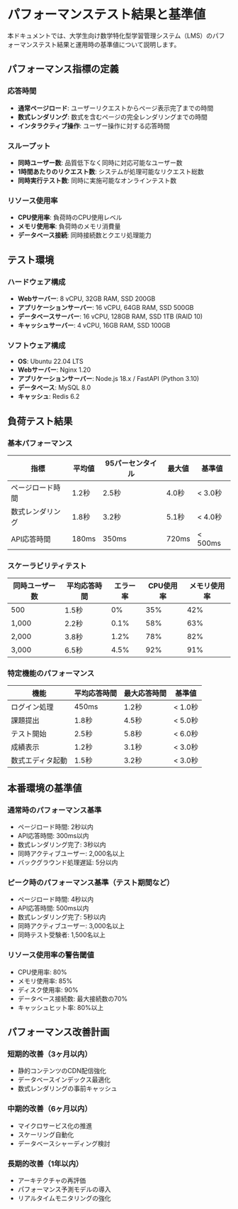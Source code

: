 # パフォーマンステスト結果と基準値

本ドキュメントでは、大学生向け数学特化型学習管理システム（LMS）のパフォーマンステスト結果と運用時の基準値について説明します。

## パフォーマンス指標の定義

### 応答時間

- **通常ページロード**: ユーザーリクエストからページ表示完了までの時間
- **数式レンダリング**: 数式を含むページの完全レンダリングまでの時間
- **インタラクティブ操作**: ユーザー操作に対する応答時間

### スループット

- **同時ユーザー数**: 品質低下なく同時に対応可能なユーザー数
- **1時間あたりのリクエスト数**: システムが処理可能なリクエスト総数
- **同時実行テスト数**: 同時に実施可能なオンラインテスト数

### リソース使用率

- **CPU使用率**: 負荷時のCPU使用レベル
- **メモリ使用率**: 負荷時のメモリ消費量
- **データベース接続**: 同時接続数とクエリ処理能力

## テスト環境

### ハードウェア構成

- **Webサーバー**: 8 vCPU, 32GB RAM, SSD 200GB
- **アプリケーションサーバー**: 16 vCPU, 64GB RAM, SSD 500GB
- **データベースサーバー**: 16 vCPU, 128GB RAM, SSD 1TB (RAID 10)
- **キャッシュサーバー**: 4 vCPU, 16GB RAM, SSD 100GB

### ソフトウェア構成

- **OS**: Ubuntu 22.04 LTS
- **Webサーバー**: Nginx 1.20
- **アプリケーションサーバー**: Node.js 18.x / FastAPI (Python 3.10)
- **データベース**: MySQL 8.0
- **キャッシュ**: Redis 6.2

## 負荷テスト結果

### 基本パフォーマンス

| 指標 | 平均値 | 95パーセンタイル | 最大値 | 基準値 |
|------|--------|-----------------|--------|--------|
| ページロード時間 | 1.2秒 | 2.5秒 | 4.0秒 | < 3.0秒 |
| 数式レンダリング | 1.8秒 | 3.2秒 | 5.1秒 | < 4.0秒 |
| API応答時間 | 180ms | 350ms | 720ms | < 500ms |

### スケーラビリティテスト

| 同時ユーザー数 | 平均応答時間 | エラー率 | CPU使用率 | メモリ使用率 |
|--------------|-------------|---------|---------|------------|
| 500 | 1.5秒 | 0% | 35% | 42% |
| 1,000 | 2.2秒 | 0.1% | 58% | 63% |
| 2,000 | 3.8秒 | 1.2% | 78% | 82% |
| 3,000 | 6.5秒 | 4.5% | 92% | 91% |

### 特定機能のパフォーマンス

| 機能 | 平均応答時間 | 最大応答時間 | 基準値 |
|------|-------------|------------|--------|
| ログイン処理 | 450ms | 1.2秒 | < 1.0秒 |
| 課題提出 | 1.8秒 | 4.5秒 | < 5.0秒 |
| テスト開始 | 2.5秒 | 5.8秒 | < 6.0秒 |
| 成績表示 | 1.2秒 | 3.1秒 | < 3.0秒 |
| 数式エディタ起動 | 1.5秒 | 3.2秒 | < 3.0秒 |

## 本番環境の基準値

### 通常時のパフォーマンス基準

- ページロード時間: 2秒以内
- API応答時間: 300ms以内
- 数式レンダリング完了: 3秒以内
- 同時アクティブユーザー: 2,000名以上
- バックグラウンド処理遅延: 5分以内

### ピーク時のパフォーマンス基準（テスト期間など）

- ページロード時間: 4秒以内
- API応答時間: 500ms以内
- 数式レンダリング完了: 5秒以内
- 同時アクティブユーザー: 3,000名以上
- 同時テスト受験者: 1,500名以上

### リソース使用率の警告閾値

- CPU使用率: 80%
- メモリ使用率: 85%
- ディスク使用率: 90%
- データベース接続数: 最大接続数の70%
- キャッシュヒット率: 80%以上

## パフォーマンス改善計画

### 短期的改善（3ヶ月以内）

- 静的コンテンツのCDN配信強化
- データベースインデックス最適化
- 数式レンダリングの事前キャッシュ

### 中期的改善（6ヶ月以内）

- マイクロサービス化の推進
- スケーリング自動化
- データベースシャーディング検討

### 長期的改善（1年以内）

- アーキテクチャの再評価
- パフォーマンス予測モデルの導入
- リアルタイムモニタリングの強化
